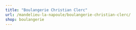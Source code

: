 ```yaml
---
title: "Boulangerie Christian Clerc"
url: /mandelieu-la-napoule/boulangerie-christian-clerc/
shop: boulangerie
---
```

